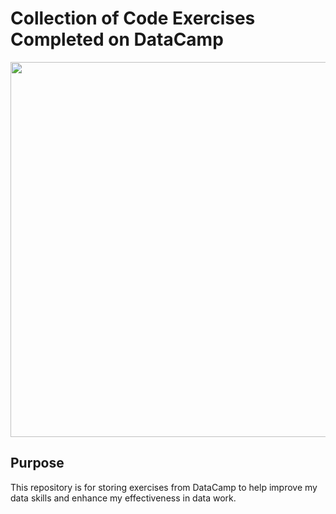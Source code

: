 # Collection of Code Exercises Completed on DataCamp
<img src="https://educationspeaks.org/wp-content/uploads/2023/01/data-camp.jpg" width="600"/>

## Purpose
This repository is for storing exercises from DataCamp to help improve my data skills and enhance my effectiveness in data work.
